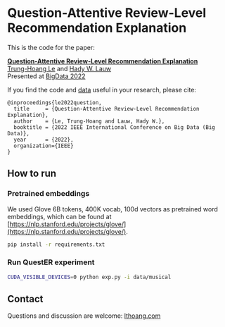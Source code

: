 # Question-Attentive Review-Level Recommendation Explanation

This is the code for the paper:

**[Question-Attentive Review-Level Recommendation Explanation](https://lthoang.com/assets/publications/bigdata22.pdf)**
<br>
[Trung-Hoang Le](http://lthoang.com/) and [Hady W. Lauw](http://www.hadylauw.com/)
<br>
Presented at [BigData 2022](https://bigdataieee.org/BigData2022/)


If you find the code and [data](https://static.preferred.ai/datasets/quester-data.zip) useful in your research, please cite:

```
@inproceedings{le2022question,
  title     = {Question-Attentive Review-Level Recommendation Explanation},
  author    = {Le, Trung-Hoang and Lauw, Hady W.},
  booktitle = {2022 IEEE International Conference on Big Data (Big Data)},
  year      = {2022},
  organization={IEEE}
}
```

## How to run

### Pretrained embeddings

We used Glove 6B tokens, 400K vocab, 100d vectors as pretrained word embeddings, which can be found at [https://nlp.stanford.edu/projects/glove/](https://nlp.stanford.edu/projects/glove/).


```bash
pip install -r requirements.txt
```

### Run QuestER experiment


```bash
CUDA_VISIBLE_DEVICES=0 python exp.py -i data/musical
```

## Contact
Questions and discussion are welcome: [lthoang.com](http://lthoang.com)
